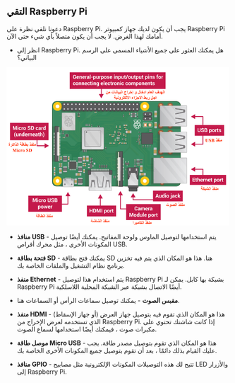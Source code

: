 ## التقي Raspberry Pi

دعونا نلقي نظرة على Raspberry Pi. يجب أن يكون لديك جهاز كمبيوتر Raspberry Pi أمامك لهذا الغرض. لا يجب أن يكون متصلاً بأي شيء حتى الآن.

+ انظر إلى Raspberry Pi. هل يمكنك العثور على جميع الأشياء المسمى على الرسم البياني؟

![لقطة الشاشة](images/pi-labelled-names.png)

+ **منافذ USB** - يتم استخدامها لتوصيل الماوس ولوحة المفاتيح. يمكنك أيضًا توصيل المكونات الأخرى ، مثل محرك أقراص USB.

+ **فتحة بطاقة SD** - يمكنك فتح بطاقة SD هنا. هذا هو المكان الذي يتم فيه تخزين برنامج نظام التشغيل والملفات الخاصة بك.

+ **منفذ Ethernet** - يتم استخدام هذا لتوصيل Raspberry Pi بشبكة بها كابل. يمكن لـ Raspberry Pi أيضًا الاتصال بشبكة عبر الشبكة المحلية اللاسلكية.

+ **مقبس الصوت** - يمكنك توصيل سماعات الرأس أو السماعات هنا.

+ **منفذ HDMI** - هذا هو المكان الذي تقوم فيه بتوصيل جهاز العرض (أو جهاز الإسقاط) الذي تستخدمه لعرض الإخراج من Raspberry Pi. إذا كانت شاشتك تحتوي على مكبرات صوت ، فيمكنك أيضًا استخدامها لسماع الصوت.

+ **موصل طاقة Micro USB** - هذا هو المكان الذي تقوم بتوصيل مصدر طاقة. يجب عليك القيام بذلك دائمًا ، بعد أن تقوم بتوصيل جميع المكونات الأخرى الخاصة بك.

+ **منافذ GPIO** - تتيح لك هذه التوصيلات المكونات الإلكترونية مثل مصابيح LED والأزرار إلى Raspberry Pi.